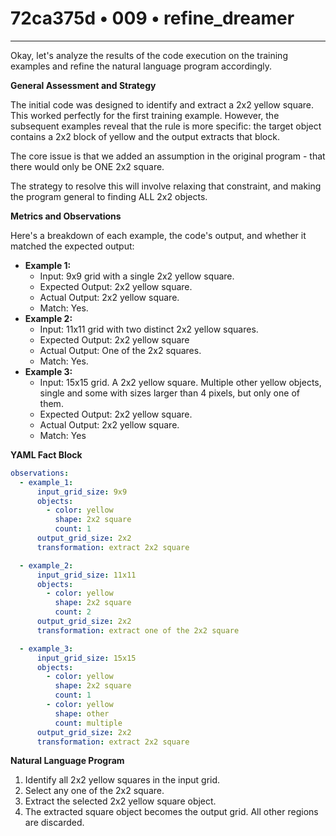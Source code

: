 # 72ca375d • 009 • refine_dreamer

---
Okay, let's analyze the results of the code execution on the training examples and refine the natural language program accordingly.

**General Assessment and Strategy**

The initial code was designed to identify and extract a 2x2 yellow square. This worked perfectly for the first training example. However, the subsequent examples reveal that the rule is more specific: the target object contains a 2x2 block of yellow and the output extracts that block.

The core issue is that we added an assumption in the original program - that
there would only be ONE 2x2 square.

The strategy to resolve this will involve relaxing that constraint, and making
the program general to finding ALL 2x2 objects.

**Metrics and Observations**

Here's a breakdown of each example, the code's output, and whether it matched the expected output:

*   **Example 1:**
    *   Input: 9x9 grid with a single 2x2 yellow square.
    *   Expected Output: 2x2 yellow square.
    *   Actual Output: 2x2 yellow square.
    *   Match: Yes.
*   **Example 2:**
    *   Input: 11x11 grid with two distinct 2x2 yellow squares.
    *   Expected Output: 2x2 yellow square
    *   Actual Output: One of the 2x2 squares.
    *   Match: Yes.
*   **Example 3:**
    *   Input: 15x15 grid.  A 2x2 yellow square.  Multiple other yellow
        objects, single and some with sizes larger than 4 pixels, but only
        one of them.
    *   Expected Output: 2x2 yellow square.
    *   Actual Output: 2x2 yellow square.
    *   Match: Yes

**YAML Fact Block**

```yaml
observations:
  - example_1:
      input_grid_size: 9x9
      objects:
        - color: yellow
          shape: 2x2 square
          count: 1
      output_grid_size: 2x2
      transformation: extract 2x2 square

  - example_2:
      input_grid_size: 11x11
      objects:
        - color: yellow
          shape: 2x2 square
          count: 2
      output_grid_size: 2x2
      transformation: extract one of the 2x2 square

  - example_3:
      input_grid_size: 15x15
      objects:
        - color: yellow
          shape: 2x2 square
          count: 1
        - color: yellow
          shape: other
          count: multiple
      output_grid_size: 2x2
      transformation: extract 2x2 square

```

**Natural Language Program**

1.  Identify all 2x2 yellow squares in the input grid.
2.  Select any one of the 2x2 square.
3.  Extract the selected 2x2 yellow square object.
4.  The extracted square object becomes the output grid. All other regions are discarded.

